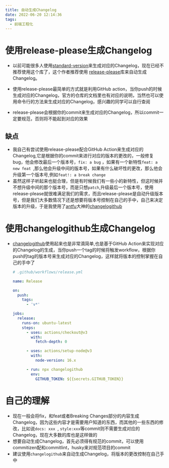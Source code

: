 ```yaml
---
title: 自动生成Changelog
date: 2022-06-20 12:14:36
tags:
  - 前端工程化
---
```


# 使用release-please生成Changelog

- 以前可能很多人使用[standard-version](https://www.npmjs.com/package/standard-version)来生成对应的Changelog，现在已经不推荐使用这个库了，这个作者推荐使用 [release-please](https://github.com/googleapis/release-please)库来自动生成Changelog。

- 使用release-please最简单的方式就是利用GitHub action，当你push的时候生成对应的Changelog，官方的仓库的文档里也有对应的说明，当然也可以使用命令行的方法来生成对应的Changelog，感兴趣的同学可以自行查阅
<!-- more -->
- release-please会根据你的commit来生成对应的Changelog，所以commit一定要规范，否则将不能起到对应的效果

## 缺点

- 我自己有尝试使用release-please配合GitHub Action来生成对应的Changelog,它是根据你的commit来进行对应的版本的更改的，一般修复bug，他会修改最后一个版本号，`fix: a bug` ，如果有一个新特性`feat: a new feat `,那么他会升级中间的版本号，如果有什么破坏性的更改，那么他会升级第一个版本号,例如`feat!: a break change`
- 虽然这样子听起来也挺合理，但是有时候我们有一些小的新特性，但这时候并不想升级中间的那个版本号，而是只想`patch`,升级最后一个版本号，使用release-please就很难满足我们的需求，而且release-please是自动升级版本号，但是我们大多数情况下还是想要将版本号控制在自己的手中，自己来决定版本的升级，于是我使用了[antfu](https://github.com/antfu)大神的[changelogithub](https://github.com/antfu/changelogithub)

# 使用changelogithub生成Changelog

- [changelogithub](https://github.com/antfu/changelogithub)使用起来也是非常滴简单,也是基于GitHub Action来实现对应的Changelog的生成，当你push一个tag的时候将触发workflow，根据你push的tag的版本号来生成对应的Changelog，这样就将版本的控制掌握在自己的手中了

  ```yaml
  # .github/workflows/release.yml
  
  name: Release
  
  on:
    push:
      tags:
        - 'v*'
  
  jobs:
    release:
      runs-on: ubuntu-latest
      steps:
        - uses: actions/checkout@v3
          with:
            fetch-depth: 0
  
        - uses: actions/setup-node@v3
          with:
            node-version: 16.x
  
        - run: npx changelogithub
          env:
            GITHUB_TOKEN: ${{secrets.GITHUB_TOKEN}}
  ```

# 自己的理解

- 现在一般会将fix，和feat或者Breaking Changes部分的内容生成Changelog，因为这些内容才是需要用户知道的东西，而其他的一些东西的修改，比如说`docs: xxx `,  `style:xxx`等commit则不需要生成对应的Changelog，现在大多数的库也是这样做的
- 想要自动生成Changelog，首先必须得有规范的commit，可以使用commitizen配和commitlint，husky来对规范项目的commit
- 建议使用`changelogithub`来自动生成Changelog，将版本的更改控制在自己手中

